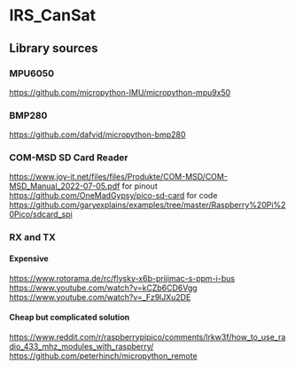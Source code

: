 # IRS_CanSat

## Library sources

### MPU6050
https://github.com/micropython-IMU/micropython-mpu9x50

### BMP280
https://github.com/dafvid/micropython-bmp280

### COM-MSD SD Card Reader
https://www.joy-it.net/files/files/Produkte/COM-MSD/COM-MSD_Manual_2022-07-05.pdf for pinout
https://github.com/OneMadGypsy/pico-sd-card for code
https://github.com/garyexplains/examples/tree/master/Raspberry%20Pi%20Pico/sdcard_spi

### RX and TX

#### Expensive
https://www.rotorama.de/rc/flysky-x6b-prijimac-s-ppm-i-bus
https://www.youtube.com/watch?v=kCZb6CD6Vgg
https://www.youtube.com/watch?v=_Fz9lJXu2DE

#### Cheap but complicated solution
https://www.reddit.com/r/raspberrypipico/comments/lrkw3f/how_to_use_radio_433_mhz_modules_with_raspberry/
https://github.com/peterhinch/micropython_remote
